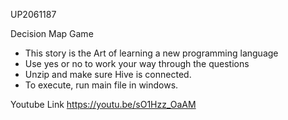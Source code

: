 UP2061187

Decision Map Game
- This story is the Art of learning a new programming language 
- Use yes or no to work your way through the questions
- Unzip and make sure Hive is connected.
- To execute, run main file in windows.

Youtube Link
https://youtu.be/sO1Hzz_OaAM